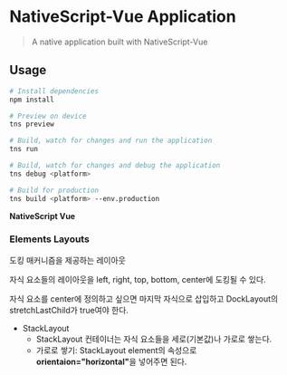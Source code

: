 # NativeScript-Vue Application

> A native application built with NativeScript-Vue

## Usage

``` bash
# Install dependencies
npm install

# Preview on device
tns preview

# Build, watch for changes and run the application
tns run

# Build, watch for changes and debug the application
tns debug <platform>

# Build for production
tns build <platform> --env.production

```


**NativeScript Vue**

<h3>Elements Layouts</h3>
<p>도킹 매커니즘을 제공하는 레이아웃</p>
<p>자식 요소들의 레이아웃을 left, right, top, bottom, center에 도킹될 수 있다.</p>
<p>자식 요소를 center에 정의하고 싶으면 마지막 자식으로 삽입하고 DockLayout의 stretchLastChild가 true여야 한다.</p>

<ul>
    <li>
        StackLayout
        <ul>
            <li>StackLayout 컨테이너는 자식 요소들을 세로(기본값)나 가로로 쌓는다.</li>
            <li>가로로 쌓기: StackLayout element의 속성으로 <b>orientaion="horizontal"</b>을 넣어주면 된다.</li>
        </ul>
    </li>
</ul>

